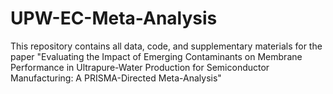 # UPW-EC-Meta-Analysis
This repository contains all data, code, and supplementary materials for the paper "Evaluating the Impact of Emerging Contaminants on Membrane Performance in Ultrapure-Water Production for Semiconductor Manufacturing: A PRISMA-Directed Meta-Analysis"
